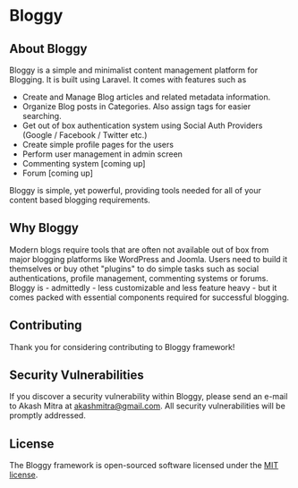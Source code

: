 <p align="center">
	<h1>Bloggy</h1>
</p>



## About Bloggy

Bloggy is a simple and minimalist content management platform for Blogging. It is built using Laravel. It comes with features such as 

- Create and Manage Blog articles and related metadata information.
- Organize Blog posts in Categories. Also assign tags for easier searching.
- Get out of box authentication system using Social Auth Providers (Google / Facebook / Twitter etc.)
- Create simple profile pages for the users
- Perform user management in admin screen
- Commenting system [coming up]
- Forum [coming up]

Bloggy is simple, yet powerful, providing tools needed for all of your content based blogging requirements. 

## Why Bloggy

Modern blogs require tools that are often not available out of box from major blogging platforms like WordPress and Joomla. Users need to build it themselves or buy othet "plugins" to do simple tasks such as social authentications, profile management, commenting systems or forums. Bloggy is - admittedly - less customizable and less feature heavy - but it comes packed with essential components required for successful blogging.

## Contributing

Thank you for considering contributing to Bloggy framework! 

## Security Vulnerabilities

If you discover a security vulnerability within Bloggy, please send an e-mail to Akash Mitra at akashmitra@gmail.com. All security vulnerabilities will be promptly addressed.

## License

The Bloggy framework is open-sourced software licensed under the [MIT license](http://opensource.org/licenses/MIT).

